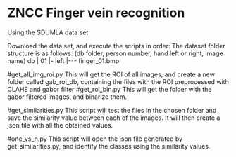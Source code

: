 # ZNCC Finger vein recognition
Using the SDUMLA data set

Download the data set, and execute the scripts in order:
The dataset folder structure is as follows: (db folder, person number, hand left or right, image name) 
  db
   | 01
   |- left
   |--- finger_01.bmp

#get_all_img_roi.py 
  This will  get the ROI of all images, and create a new folder called gab_roi_db,
  containing the files with the ROI preprocessed with CLAHE and gabor filter
#get_roi_bin.py
  This will get the folder with the gabor filtered images, and binarize them.

#get_similarities.py
  This script will test the files in the chosen folder and save the similarity value between each of the images. 
  It will then create a json file with all the obtained values.
  
#one_vs_n.py
  This script will open the json file generated by get_similarities.py, and identify the classes using the similarity values.
